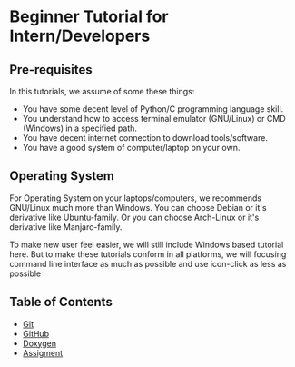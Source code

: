 # Beginner Tutorial for Intern/Developers

## Pre-requisites

In this tutorials, we assume of some these things:
- You have some decent level of Python/C programming language skill.
- You understand how to access terminal emulator (GNU/Linux) or CMD (Windows) in a specified path.
- You have decent internet connection to download tools/software.
- You have a good system of computer/laptop on your own.

## Operating System

For Operating System on your laptops/computers, we recommends GNU/Linux much more than Windows.
You can choose Debian or it's derivative like Ubuntu-family.
Or you can choose Arch-Linux or it's derivative like Manjaro-family.

To make new user feel easier, we will still include Windows based tutorial here.
But to make these tutorials conform in all platforms, we will focusing command line interface as much as possible and use icon-click as less as possible

## Table of Contents
- [Git](https://github.com/mekatronik-achmadi/md_tutorial/blob/master/electronic/tutorials/git.md)
- [GitHub](https://github.com/mekatronik-achmadi/md_tutorial/blob/master/electronic/tutorials/github.md)
- [Doxygen](https://github.com/mekatronik-achmadi/md_tutorial/blob/master/electronic/tutorials/doxygen.md)
- [Assigment](https://github.com/mekatronik-achmadi/md_tutorial/blob/master/electronic/tutorials/assignment.md)
